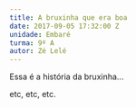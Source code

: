 ```yaml
---
title: A bruxinha que era boa
date: 2017-09-05 17:32:00 Z
unidade: Embaré
turma: 9º A
autor: Zé Lelé
---
```


Essa é a história da bruxinha...

etc, etc, etc.